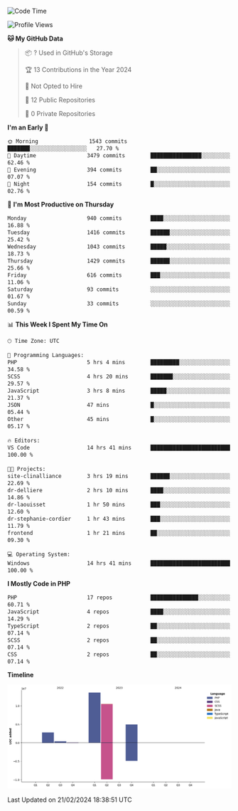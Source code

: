 <!--START_SECTION:waka-->
![Code Time](http://img.shields.io/badge/Code%20Time-1%2C509%20hrs%2017%20mins-blue)

![Profile Views](http://img.shields.io/badge/Profile%20Views-0-blue)

**🐱 My GitHub Data** 

> 📦 ? Used in GitHub's Storage 
 > 
> 🏆 13 Contributions in the Year 2024
 > 
> 🚫 Not Opted to Hire
 > 
> 📜 12 Public Repositories 
 > 
> 🔑 0 Private Repositories 
 > 
**I'm an Early 🐤** 

```text
🌞 Morning                1543 commits        ███████░░░░░░░░░░░░░░░░░░   27.70 % 
🌆 Daytime                3479 commits        ████████████████░░░░░░░░░   62.46 % 
🌃 Evening                394 commits         ██░░░░░░░░░░░░░░░░░░░░░░░   07.07 % 
🌙 Night                  154 commits         █░░░░░░░░░░░░░░░░░░░░░░░░   02.76 % 
```
📅 **I'm Most Productive on Thursday** 

```text
Monday                   940 commits         ████░░░░░░░░░░░░░░░░░░░░░   16.88 % 
Tuesday                  1416 commits        ██████░░░░░░░░░░░░░░░░░░░   25.42 % 
Wednesday                1043 commits        █████░░░░░░░░░░░░░░░░░░░░   18.73 % 
Thursday                 1429 commits        ██████░░░░░░░░░░░░░░░░░░░   25.66 % 
Friday                   616 commits         ███░░░░░░░░░░░░░░░░░░░░░░   11.06 % 
Saturday                 93 commits          ░░░░░░░░░░░░░░░░░░░░░░░░░   01.67 % 
Sunday                   33 commits          ░░░░░░░░░░░░░░░░░░░░░░░░░   00.59 % 
```


📊 **This Week I Spent My Time On** 

```text
🕑︎ Time Zone: UTC

💬 Programming Languages: 
PHP                      5 hrs 4 mins        █████████░░░░░░░░░░░░░░░░   34.58 % 
SCSS                     4 hrs 20 mins       ███████░░░░░░░░░░░░░░░░░░   29.57 % 
JavaScript               3 hrs 8 mins        █████░░░░░░░░░░░░░░░░░░░░   21.37 % 
JSON                     47 mins             █░░░░░░░░░░░░░░░░░░░░░░░░   05.44 % 
Other                    45 mins             █░░░░░░░░░░░░░░░░░░░░░░░░   05.17 % 

🔥 Editors: 
VS Code                  14 hrs 41 mins      █████████████████████████   100.00 % 

🐱‍💻 Projects: 
site-clinalliance        3 hrs 19 mins       ██████░░░░░░░░░░░░░░░░░░░   22.69 % 
dr-delliere              2 hrs 10 mins       ████░░░░░░░░░░░░░░░░░░░░░   14.86 % 
dr-laouisset             1 hr 50 mins        ███░░░░░░░░░░░░░░░░░░░░░░   12.60 % 
dr-stephanie-cordier     1 hr 43 mins        ███░░░░░░░░░░░░░░░░░░░░░░   11.79 % 
frontend                 1 hr 21 mins        ██░░░░░░░░░░░░░░░░░░░░░░░   09.30 % 

💻 Operating System: 
Windows                  14 hrs 41 mins      █████████████████████████   100.00 % 
```

**I Mostly Code in PHP** 

```text
PHP                      17 repos            ███████████████░░░░░░░░░░   60.71 % 
JavaScript               4 repos             ████░░░░░░░░░░░░░░░░░░░░░   14.29 % 
TypeScript               2 repos             ██░░░░░░░░░░░░░░░░░░░░░░░   07.14 % 
SCSS                     2 repos             ██░░░░░░░░░░░░░░░░░░░░░░░   07.14 % 
CSS                      2 repos             ██░░░░░░░░░░░░░░░░░░░░░░░   07.14 % 
```



**Timeline**

![Lines of Code chart](https://raw.githubusercontent.com/tahar-elgunaoui/tahar-elgunaoui/main/assets/bar_graph.png)


 Last Updated on 21/02/2024 18:38:51 UTC
<!--END_SECTION:waka-->
